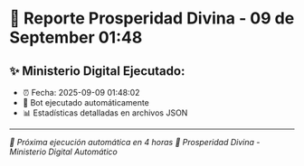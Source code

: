 # 👑 Reporte Prosperidad Divina - 09 de September 01:48

## ✨ Ministerio Digital Ejecutado:
- ⏰ Fecha: 2025-09-09 01:48:02
- 🤖 Bot ejecutado automáticamente
- 📊 Estadísticas detalladas en archivos JSON

---
*🔄 Próxima ejecución automática en 4 horas*
*👑 Prosperidad Divina - Ministerio Digital Automático*
